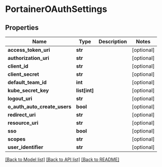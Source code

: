 # PortainerOAuthSettings

## Properties
Name | Type | Description | Notes
------------ | ------------- | ------------- | -------------
**access_token_uri** | **str** |  | [optional] 
**authorization_uri** | **str** |  | [optional] 
**client_id** | **str** |  | [optional] 
**client_secret** | **str** |  | [optional] 
**default_team_id** | **int** |  | [optional] 
**kube_secret_key** | **list[int]** |  | [optional] 
**logout_uri** | **str** |  | [optional] 
**o_auth_auto_create_users** | **bool** |  | [optional] 
**redirect_uri** | **str** |  | [optional] 
**resource_uri** | **str** |  | [optional] 
**sso** | **bool** |  | [optional] 
**scopes** | **str** |  | [optional] 
**user_identifier** | **str** |  | [optional] 

[[Back to Model list]](../README.md#documentation-for-models) [[Back to API list]](../README.md#documentation-for-api-endpoints) [[Back to README]](../README.md)


